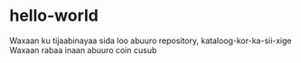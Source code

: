 # hello-world
Waxaan ku tijaabinayaa sida loo abuuro repository, kataloog-kor-ka-sii-xige
Waxaan rabaa inaan abuuro coin cusub
